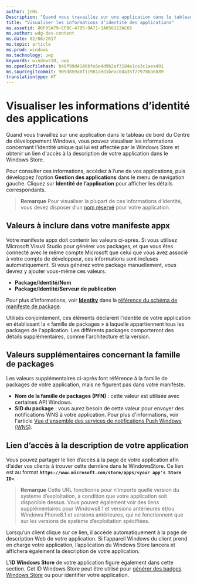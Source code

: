 ```yaml
---
author: jnHs
Description: "Quand vous travaillez sur une application dans le tableau de bord du Centre de développement Windows, vous pouvez visualiser les informations concernant l’identité unique qui lui est affectée par le Windows Store et obtenir un lien d’accès à la description de votre application dans le Windows Store."
title: "Visualiser les informations d’identité des applications"
ms.assetid: 86F05A79-EFBC-4705-9A71-3A056323AC65
ms.author: wdg-dev-content
ms.date: 02/08/2017
ms.topic: article
ms.prod: windows
ms.technology: uwp
keywords: windows10, uwp
ms.openlocfilehash: b48f99d4146bfa5e4d9b2af3184e1ce3c1aea491
ms.sourcegitcommit: 909d859a0f11981a8d1beac0da35f779786a6889
translationtype: HT
---
```

# <a name="view-app-identity-details"></a>Visualiser les informations d’identité des applications


Quand vous travaillez sur une application dans le tableau de bord du Centre de développement Windows, vous pouvez visualiser les informations concernant l'identité unique qui lui est affectée par le Windows Store et obtenir un lien d'accès à la description de votre application dans le Windows Store.

Pour consulter ces informations, accédez à l’une de vos applications, puis développez l’option **Gestion des applications** dans le menu de navigation gauche. Cliquez sur **Identité de l’application** pour afficher les détails correspondants.

> **Remarque**  Pour visualiser la plupart de ces informations d’identité, vous devez disposer d’un [nom réservé](create-your-app-by-reserving-a-name.md) pour votre application.

## <a name="values-to-include-in-your-appx-manifest"></a>Valeurs à inclure dans votre manifeste appx


Votre manifeste appx doit contenir les valeurs ci-après. Si vous utilisez Microsoft Visual Studio pour générer vos packages, et que vous êtes connecté avec le même compte Microsoft que celui que vous avez associé à votre compte de développeur, ces informations sont incluses automatiquement. Si vous générez votre package manuellement, vous devrez y ajouter vous-même ces valeurs.

-   **Package/Identité/Nom**
-   **Package/Identité/Serveur de publication**

Pour plus d'informations, voir [**Identity**](https://msdn.microsoft.com/library/windows/apps/br211441) dans la [référence du schéma de manifeste de package](https://msdn.microsoft.com/library/windows/apps/br211473).

Utilisés conjointement, ces éléments déclarent l'identité de votre application en établissant la « famille de packages » à laquelle appartiennent tous les packages de l'application. Les différents packages comporteront des détails supplémentaires, comme l'architecture et la version.

## <a name="additional-values-for-package-family"></a>Valeurs supplémentaires concernant la famille de packages


Les valeurs supplémentaires ci-après font référence à la famille de packages de votre application, mais ne figurent pas dans votre manifeste.

-   **Nom de la famille de packages (PFN)** : cette valeur est utilisée avec certaines API Windows.
-   **SID du package** : vous aurez besoin de cette valeur pour envoyer des notifications WNS à votre application. Pour plus d'informations, voir l'article [Vue d'ensemble des services de notifications Push Windows (WNS)](https://msdn.microsoft.com/library/windows/apps/mt187203).

## <a name="link-to-your-apps-listing"></a>Lien d’accès à la description de votre application

Vous pouvez partager le lien d’accès à la page de votre application afin d’aider vos clients à trouver cette dernière dans le WindowsStore. Ce lien est au format **`https://www.microsoft.com/store/apps/<your app's Store ID>`**.

> **Remarque**  Cette URL fonctionne pour n’importe quelle version du système d’exploitation, à condition que votre application soit disponible dessus. Vous pouvez également voir des liens supplémentaires pour Windows8.1 et versions antérieures et/ou Windows Phone8.1 et versions antérieures, qui ne fonctionnent que sur les versions de système d’exploitation spécifiées.

Lorsqu’un client clique sur ce lien, il accède automatiquement à la page de description Web de votre application. Si l’appareil Windows du client prend en charge votre application, l’application du Windows Store lancera et affichera également la description de votre application.

L’**ID Windows Store** de votre application figure également dans cette section. Cet ID Windows Store peut être utilisé pour [générer des badges Windows Store](http://go.microsoft.com/fwlink/p/?LinkId=534236) ou pour identifier votre application.

 

 




